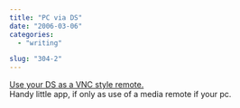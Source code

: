 ```yaml
---
title: "PC via DS"
date: "2006-03-06"
categories: 
  - "writing"

slug: "304-2"
---
```


[Use your DS as a VNC style remote.](http://www.engadget.com/2006/03/06/pointyremote-like-vnc-for-your-ds/)  
Handy little app, if only as use of a media remote if your pc.
